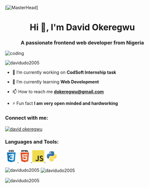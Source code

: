 [![MasterHead](https://cdn.hashnode.com/res/hashnode/image/upload/v1651780155240/7SZuYu_oq.gif)]

<h1 align="center">Hi 👋, I'm David Okeregwu</h1>
<h3 align="center">A passionate frontend web developer from Nigeria</h3>
<img allign="right" alt="coding" src="https://encrypted-tbn0.gstatic.com/images?q=tbn:ANd9GcS7sTjZAzw4z8A470vJ6yK4gy9AdyFuQwRRgA&usqp=CAU" />

<p align="left"> <img src="https://komarev.com/ghpvc/?username=davidudo2005&label=Profile%20views&color=0e75b6&style=flat" alt="davidudo2005" /> </p>

- 🔭 I’m currently working on **CodSoft Internship task**

- 🌱 I’m currently learning **Web Development**

- 📫 How to reach me **dokeregwu@gmail.com**

- ⚡ Fun fact **I am very open minded and hardworking**

<h3 align="left">Connect with me:</h3>
<p align="left">
<a href="https://linkedin.com/in/david okeregwu" target="blank"><img align="center" src="https://raw.githubusercontent.com/rahuldkjain/github-profile-readme-generator/master/src/images/icons/Social/linked-in-alt.svg" alt="david okeregwu" height="30" width="40" /></a>
</p>

<h3 align="left">Languages and Tools:</h3>
<p align="left"> <a href="https://www.w3schools.com/css/" target="_blank" rel="noreferrer"> <img src="https://raw.githubusercontent.com/devicons/devicon/master/icons/css3/css3-original-wordmark.svg" alt="css3" width="40" height="40"/> </a> <a href="https://www.w3.org/html/" target="_blank" rel="noreferrer"> <img src="https://raw.githubusercontent.com/devicons/devicon/master/icons/html5/html5-original-wordmark.svg" alt="html5" width="40" height="40"/> </a> <a href="https://developer.mozilla.org/en-US/docs/Web/JavaScript" target="_blank" rel="noreferrer"> <img src="https://raw.githubusercontent.com/devicons/devicon/master/icons/javascript/javascript-original.svg" alt="javascript" width="40" height="40"/> </a> <a href="https://www.python.org" target="_blank" rel="noreferrer"> <img src="https://raw.githubusercontent.com/devicons/devicon/master/icons/python/python-original.svg" alt="python" width="40" height="40"/> </a> </p>

<p><img align="left" src="https://github-readme-stats.vercel.app/api/top-langs?username=davidudo2005&show_icons=true&locale=en&layout=compact" alt="davidudo2005" /></p>

<p>&nbsp;<img align="center" src="https://github-readme-stats.vercel.app/api?username=davidudo2005&show_icons=true&locale=en" alt="davidudo2005" /></p>

<p><img align="center" src="https://github-readme-streak-stats.herokuapp.com/?user=davidudo2005&" alt="davidudo2005" /></p>

